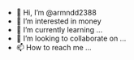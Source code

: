 - 👋 Hi, I’m @armndd2388
- 👀 I’m interested in money
- 🌱 I’m currently learning ...
- 💞️ I’m looking to collaborate on ...
- 📫 How to reach me ...

<!---
armndd2388/armndd2388 is a ✨ special ✨ repository because its `README.md` (this file) appears on your GitHub profile.
You can click the Preview link to take a look at your changes.
--->
